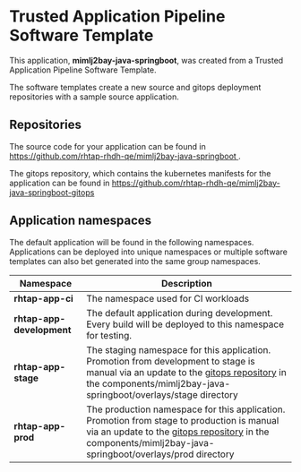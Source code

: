 # Trusted Application Pipeline Software Template

This application, **mimlj2bay-java-springboot**, was created from a Trusted Application Pipeline Software Template.

The software templates create a new source and gitops deployment repositories with a sample source application. 

## Repositories

The source code for your application can be found in [https://github.com/rhtap-rhdh-qe/mimlj2bay-java-springboot ](https://github.com/rhtap-rhdh-qe/mimlj2bay-java-springboot ).
 
The gitops repository, which contains the kubernetes manifests for the application can be found in 
[https://github.com/rhtap-rhdh-qe/mimlj2bay-java-springboot-gitops ](https://github.com/rhtap-rhdh-qe/mimlj2bay-java-springboot-gitops ) 

## Application namespaces 

The default application will be found in the following namespaces. Applications can be deployed into unique namespaces or multiple software templates can also bet generated into the same group namespaces.  

|  Namespace   |  Description   |  
| -------- | -------- |
| **rhtap-app-ci** | The namespace used for CI workloads |
| **rhtap-app-development** | The default application during development. Every build will be deployed to this namespace for testing. |
| **rhtap-app-stage** | The staging namespace for this application. Promotion from development to stage is manual via an update to the [gitops repository](https://github.com/rhtap-rhdh-qe/mimlj2bay-java-springboot-gitops ) in the components/mimlj2bay-java-springboot/overlays/stage directory |
| **rhtap-app-prod** | The production namespace for this application. Promotion from stage to production is manual via an update to the [gitops repository](https://github.com/rhtap-rhdh-qe/mimlj2bay-java-springboot-gitops ) in the components/mimlj2bay-java-springboot/overlays/prod directory |